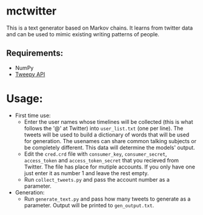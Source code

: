 # mctwitter
This is a text generator based on Markov chains. It learns from twitter data and can be used to mimic existing writing patterns of people.

## Requirements:
* NumPy
* [Tweepy API](http://docs.tweepy.org/en/v3.5.0/index.html)

# Usage:
* First time use:
    * Enter the user names whose timelines will be collected (this is what follows the '@' at Twitter) into `user_list.txt` (one per line). The tweets will be used to build a dictionary of words that will be used for generation. The usenames can share common talking subjects or be completely different. This data will determine the models' output. 
    * Edit the `cred.crd` file with `consumer_key`, `consumer_secret`, `access_token` and `access_token_secret` that you recieved from Twitter. The file has place for mutiple accounts. If you only have one just enter it as number 1 and leave the rest empty.
    * Run `collect_tweets.py` and pass the account number as a parameter.
* Generation:
    * Run `generate_text.py` and pass how many tweets to generate as a parameter. Output will be printed to `gen_output.txt`.
